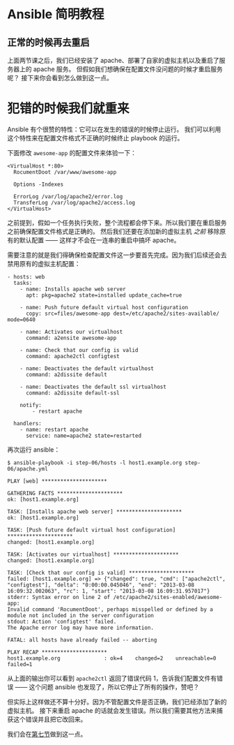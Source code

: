 Ansible 简明教程
================

正常的时候再去重启
------------------

上面两节课之后，我们已经安装了 apache、部署了自家的虚拟主机以及重启了服务器上的 apache 服务。
但假如我们想确保在配置文件没问题的时候才重启服务呢？
接下来你会看到怎么做到这一点。


# 犯错的时候我们就重来

Ansible 有个很赞的特性：它可以在发生的错误的时候停止运行。
我们可以利用这个特性来在配置文件格式不正确的时候终止 playbook 的运行。

下面修改 `awesome-app` 的配置文件来体验一下：

    <VirtualHost *:80>
      RocumentDoot /var/www/awesome-app

      Options -Indexes

      ErrorLog /var/log/apache2/error.log
      TransferLog /var/log/apache2/access.log
    </VirtualHost>

之前提到，假如一个任务执行失败，整个流程都会停下来。所以我们要在重启服务之前确保配置文件格式是正确的。
然后我们还要在添加新的虚拟主机 _之前_ 移除原有的默认配置 —— 这样才不会在一连串的重启中搞坏 apache。

需要注意的就是我们得确保检查配置文件这一步要首先完成。因为我们后续还会去禁用原有的虚拟主机配置：

    - hosts: web
      tasks:
        - name: Installs apache web server
          apt: pkg=apache2 state=installed update_cache=true

        - name: Push future default virtual host configuration
          copy: src=files/awesome-app dest=/etc/apache2/sites-available/ mode=0640

        - name: Activates our virtualhost
          command: a2ensite awesome-app

        - name: Check that our config is valid
          command: apache2ctl configtest

        - name: Deactivates the default virtualhost
          command: a2dissite default

        - name: Deactivates the default ssl virtualhost
          command: a2dissite default-ssl

        notify:
            - restart apache

      handlers:
        - name: restart apache
          service: name=apache2 state=restarted

再次运行 ansible：

    $ ansible-playbook -i step-06/hosts -l host1.example.org step-06/apache.yml

    PLAY [web] ********************* 

    GATHERING FACTS ********************* 
    ok: [host1.example.org]

    TASK: [Installs apache web server] ********************* 
    ok: [host1.example.org]

    TASK: [Push future default virtual host configuration] ********************* 
    changed: [host1.example.org]

    TASK: [Activates our virtualhost] ********************* 
    changed: [host1.example.org]

    TASK: [Check that our config is valid] ********************* 
    failed: [host1.example.org] => {"changed": true, "cmd": ["apache2ctl", "configtest"], "delta": "0:00:00.045046", "end": "2013-03-08 16:09:32.002063", "rc": 1, "start": "2013-03-08 16:09:31.957017"}
    stderr: Syntax error on line 2 of /etc/apache2/sites-enabled/awesome-app:
    Invalid command 'RocumentDoot', perhaps misspelled or defined by a module not included in the server configuration
    stdout: Action 'configtest' failed.
    The Apache error log may have more information.

    FATAL: all hosts have already failed -- aborting

    PLAY RECAP ********************* 
    host1.example.org              : ok=4    changed=2    unreachable=0    failed=1    

从上面的输出你可以看到 `apache2ctl` 返回了错误代码 1，告诉我们配置文件有错误 ——
这个问题 ansible 也发现了，所以它停止了所有的操作，赞吧？

但实际上这样做还不算十分好。因为不管配置文件是否正确，我们已经添加了新的虚拟主机。
接下来重启 apache 的话就会发生错误。所以我们需要其他方法来捕获这个错误并且把它改回来。

我们会在[第七节](https://github.com/leucos/ansible-tuto/tree/master/step-07/README_cn.md)做到这一点。

